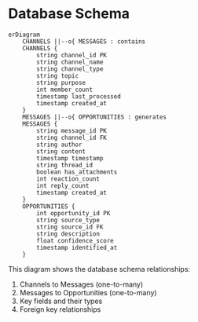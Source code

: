 # Database Schema

```mermaid
erDiagram
    CHANNELS ||--o{ MESSAGES : contains
    CHANNELS {
        string channel_id PK
        string channel_name
        string channel_type
        string topic
        string purpose
        int member_count
        timestamp last_processed
        timestamp created_at
    }
    MESSAGES ||--o{ OPPORTUNITIES : generates
    MESSAGES {
        string message_id PK
        string channel_id FK
        string author
        string content
        timestamp timestamp
        string thread_id
        boolean has_attachments
        int reaction_count
        int reply_count
        timestamp created_at
    }
    OPPORTUNITIES {
        int opportunity_id PK
        string source_type
        string source_id FK
        string description
        float confidence_score
        timestamp identified_at
    }
```

This diagram shows the database schema relationships:
1. Channels to Messages (one-to-many)
2. Messages to Opportunities (one-to-many)
3. Key fields and their types
4. Foreign key relationships 